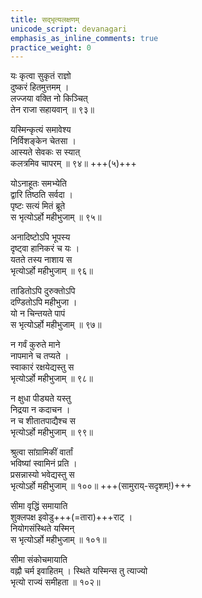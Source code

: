 ```yaml
---
title: सद्भृत्यलक्षणम्
unicode_script: devanagari
emphasis_as_inline_comments: true
practice_weight: 0
---
```


यः कृत्वा सुकृतं राज्ञो  
दुष्करं हितमुत्तमम् ।  
लज्जया वक्ति नो किञ्चित्  
तेन राजा सहायवान् ॥ ९३॥

यस्मिन्कृत्यं समावेश्य  
निर्विशङ्केन चेतसा ।  
आस्यते सेवकः स स्यात्  
कलत्रमिव चापरम् ॥ ९४॥ +++(५)+++

योऽनाहूतः समभ्येति  
द्वारि तिष्ठति सर्वदा ।  
पृष्टः सत्यं मितं ब्रूते  
स भृत्योऽर्हो महीभुजाम् ॥ ९५॥

अनादिष्टोऽपि भूपस्य  
दृष्ट्वा हानिकरं च यः ।  
यतते तस्य नाशाय स  
भृत्योऽर्हो महीभुजाम् ॥ ९६॥

ताडितोऽपि दुरुक्तोऽपि  
दण्डितोऽपि महीभुजा ।  
यो न चिन्तयते पापं  
स भृत्योऽर्हो महीभुजाम् ॥ ९७॥

न गर्वं कुरुते माने  
नापमाने च तप्यते ।  
स्वाकारं रक्षयेद्यस्तु स  
भृत्योऽर्हो महीभुजाम् ॥ ९८॥

न क्षुधा पीड्यते यस्तु  
निद्रया न कदाचन ।  
न च शीतातपाद्यैश्च स  
भृत्योऽर्हो महीभुजाम् ॥ ९९॥

श्रुत्वा सांग्रामिकीं वार्तां  
भविष्यां स्वामिनं प्रति ।  
प्रसन्नास्यो भवेद्यस्तु स  
भृत्योऽर्हो महीभुजाम् ॥ १००॥ +++(सामुराय्-सदृशम्!)+++

सीमा वृद्धिं समायाति  
शुक्लपक्ष इवोडु+++(=तारा)+++राट् ।  
नियोगसंस्थिते यस्मिन्  
स भृत्योऽर्हो महीभुजाम् ॥ १०१॥

सीमा संकोचमायाति  
वह्नौ चर्म इवाहितम् । 
स्थिते यस्मिन्स तु त्याज्यो  
भृत्यो राज्यं समीहता ॥ १०२॥